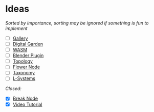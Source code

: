 # Ideas

*Sorted by importance, sorting may be ignored if something is fun to implement*

- [ ] [Gallery](./o-gallery.md)
- [ ] [Digital Garden](./o-digital-garden.md)
- [ ] [WASM](./o-wasm.md)
- [ ] [Blender Plugin](./o-blender-plugin.md)
- [ ] [Topology](./o-topology.md)
- [ ] [Flower Node](./o-flower-node.md)
- [ ] [Taxonomy](./o-taxonomy.md)
- [ ] [L-Systems](./o-lsystems.md)

*Closed:*
- [x] [Break Node](./c-break-node.md)
- [x] [Video Tutorial](./c-video-tutorial.md)
